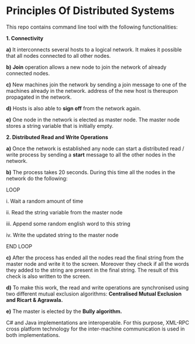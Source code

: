 # Principles Of Distributed Systems

This repo contains command line tool with the following functionalities:

**1. Connectivity**

**a)** It interconnects several hosts to a logical network. It makes it possible that all nodes connected to all other nodes.  

**b)** **Join** operation allows a new node to join the network of already connected nodes.

**c)** New machines join the network by sending a join message to one of the machines already in the network. 
address of the new host is thereupon propagated in the network.

**d)** Hosts is also able to **sign off** from the network again.

**e)** One node in the network is elected as master node. The master node stores a string variable that is initially empty.

**2. Distributed Read and Write Operations**

**a)** Once the network is established any node can start a distributed read / write process by 
sending a **start** message to all the other nodes in the network. 

**b)** The  process  takes  20  seconds.  During  this  time  all  the  nodes 
in  the  network  do  the following: 

LOOP
   
   i.   Wait a random amount of time 
   
   ii.  Read the string variable from the master node 
   
   iii. Append some random english word to this string 
   
   iv.  Write the updated string to the master node 

END LOOP

**c)** After the process has ended all the nodes read the final string from the master node and write  it  to  the  screen.
Moreover  they  check  if  all  the  words  they  added  to  the  string  are present in the final string.
The result of this check is also written to the screen.  

**d)** To make this work, the read and write operations are synchronised using two  different  mutual 
exclusion algorithms: **Centralised Mutual Exclusion and Ricart & Agrawala.**

**e)** The master is elected by the **Bully algorithm.**

C# and Java implementations  are  interoperable.  For  this  purpose,  XML-RPC cross platform technology 
for the inter-machine communication is used in both implementations.
